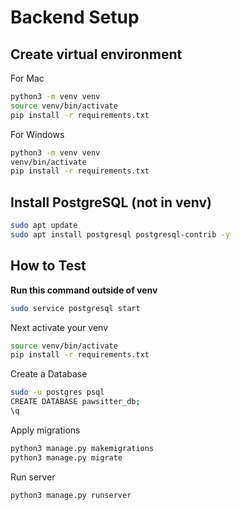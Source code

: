 # Backend Setup

## Create virtual environment
For Mac
```bash
python3 -m venv venv
source venv/bin/activate
pip install -r requirements.txt
```
For Windows
```bash
python3 -m venv venv
venv/bin/activate
pip install -r requirements.txt
```

## Install PostgreSQL (not in venv)
```bash
sudo apt update
sudo apt install postgresql postgresql-contrib -y
```

## How to Test
**Run this command outside of venv**
```bash
sudo service postgresql start
```
Next activate your venv
```bash
source venv/bin/activate
pip install -r requirements.txt
```
Create a Database
```bash
sudo -u postgres psql
CREATE DATABASE pawsitter_db;
\q
```
Apply migrations
```bash
python3 manage.py makemigrations
python3 manage.py migrate
```

Run server 
```bash
python3 manage.py runserver
```

